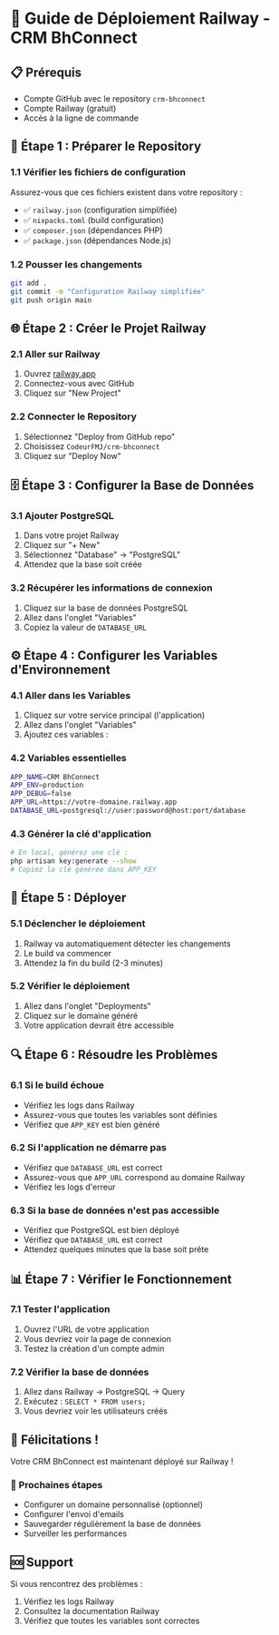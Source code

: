 # 🚀 Guide de Déploiement Railway - CRM BhConnect

## 📋 Prérequis
- Compte GitHub avec le repository `crm-bhconnect`
- Compte Railway (gratuit)
- Accès à la ligne de commande

## 🔧 Étape 1 : Préparer le Repository

### 1.1 Vérifier les fichiers de configuration
Assurez-vous que ces fichiers existent dans votre repository :
- ✅ `railway.json` (configuration simplifiée)
- ✅ `nixpacks.toml` (build configuration)
- ✅ `composer.json` (dépendances PHP)
- ✅ `package.json` (dépendances Node.js)

### 1.2 Pousser les changements
```bash
git add .
git commit -m "Configuration Railway simplifiée"
git push origin main
```

## 🌐 Étape 2 : Créer le Projet Railway

### 2.1 Aller sur Railway
1. Ouvrez [railway.app](https://railway.app)
2. Connectez-vous avec GitHub
3. Cliquez sur "New Project"

### 2.2 Connecter le Repository
1. Sélectionnez "Deploy from GitHub repo"
2. Choisissez `CodeurFMJ/crm-bhconnect`
3. Cliquez sur "Deploy Now"

## 🗄️ Étape 3 : Configurer la Base de Données

### 3.1 Ajouter PostgreSQL
1. Dans votre projet Railway
2. Cliquez sur "+ New"
3. Sélectionnez "Database" → "PostgreSQL"
4. Attendez que la base soit créée

### 3.2 Récupérer les informations de connexion
1. Cliquez sur la base de données PostgreSQL
2. Allez dans l'onglet "Variables"
3. Copiez la valeur de `DATABASE_URL`

## ⚙️ Étape 4 : Configurer les Variables d'Environnement

### 4.1 Aller dans les Variables
1. Cliquez sur votre service principal (l'application)
2. Allez dans l'onglet "Variables"
3. Ajoutez ces variables :

### 4.2 Variables essentielles
```bash
APP_NAME=CRM BhConnect
APP_ENV=production
APP_DEBUG=false
APP_URL=https://votre-domaine.railway.app
DATABASE_URL=postgresql://user:password@host:port/database
```

### 4.3 Générer la clé d'application
```bash
# En local, générez une clé :
php artisan key:generate --show
# Copiez la clé générée dans APP_KEY
```

## 🚀 Étape 5 : Déployer

### 5.1 Déclencher le déploiement
1. Railway va automatiquement détecter les changements
2. Le build va commencer
3. Attendez la fin du build (2-3 minutes)

### 5.2 Vérifier le déploiement
1. Allez dans l'onglet "Deployments"
2. Cliquez sur le domaine généré
3. Votre application devrait être accessible

## 🔍 Étape 6 : Résoudre les Problèmes

### 6.1 Si le build échoue
- Vérifiez les logs dans Railway
- Assurez-vous que toutes les variables sont définies
- Vérifiez que `APP_KEY` est bien généré

### 6.2 Si l'application ne démarre pas
- Vérifiez que `DATABASE_URL` est correct
- Assurez-vous que `APP_URL` correspond au domaine Railway
- Vérifiez les logs d'erreur

### 6.3 Si la base de données n'est pas accessible
- Vérifiez que PostgreSQL est bien déployé
- Vérifiez que `DATABASE_URL` est correct
- Attendez quelques minutes que la base soit prête

## 📊 Étape 7 : Vérifier le Fonctionnement

### 7.1 Tester l'application
1. Ouvrez l'URL de votre application
2. Vous devriez voir la page de connexion
3. Testez la création d'un compte admin

### 7.2 Vérifier la base de données
1. Allez dans Railway → PostgreSQL → Query
2. Exécutez : `SELECT * FROM users;`
3. Vous devriez voir les utilisateurs créés

## 🎉 Félicitations !

Votre CRM BhConnect est maintenant déployé sur Railway !

### 📝 Prochaines étapes
- Configurer un domaine personnalisé (optionnel)
- Configurer l'envoi d'emails
- Sauvegarder régulièrement la base de données
- Surveiller les performances

## 🆘 Support

Si vous rencontrez des problèmes :
1. Vérifiez les logs Railway
2. Consultez la documentation Railway
3. Vérifiez que toutes les variables sont correctes
